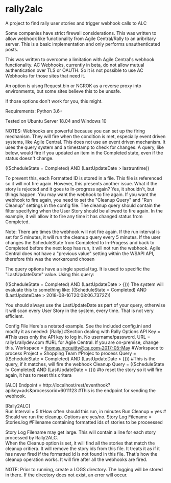# rally2alc
A project to find rally user stories and trigger webhook calls to ALC

Some companies have strict firewall considerations.  This was written to allow webhook like functionality from Agile Central/Rally
to an aribritary server.  This is a basic implementation and only performs unauthenticated posts.

This was written to overcome a limitation with Agile Central's webhook functionality.  AC Webhooks, currently in beta, do not
allow mutual authentication over TLS or OAUTH.  So it is not possible to use AC Webhooks for those sites that need it.  

An option is uisng Request.bin or NGROK as a reverse proxy into environments, but some sites believe this to be unsafe.  

If those options don't work for you, this might.

Requirements:
Python 3.6+

Tested on Ubuntu Server 18.04 and Windows 10

NOTES: Webhooks are powerful because you can set up the firing mechanism.  They will fire when the condition is met, especially 
event driven systems, like Agile Central.  This does not use an event driven mechanism.  It uses the query system and a timestamp 
to check for changes.  A query, like below, would fire if you updated an item in the Completed state, even if the status doesn't change.

((ScheduleState = Completed) AND (LastUpdateDate > lastruntime))

To prevent this, each Formatted ID is stored in a file.  This file is referenced so it will not fire again.  However, this presents
another issue.  What if the story is rejected and it goes to In-progress again?  Yes, it shouldn't, but things happen.  You may want 
the webhook to fire again.  If you want the webhook to fire again, you need to set the "Cleanup Query" and "Run Cleanup" settings in the
config file.  The cleanup query should contain the filter specifying when the User Story should be allowed to fire again.  In the example,
it will allow it to fire any time it has changed status from Completed.

Note:  There are times the webhook will not fire again.  If the run interval is set for 5 minutes, it will run the cleanup query every 5 
minutes.  If the user changes the ScheduleState from Completed to In-Progess and back to Completed before the next loop has run, it will
not run the webhook. Agile Central does not have a "previous value" setting within the WSAPI API, therefore this was the workaround 
chosen

The query options have a single special tag.  It is used to specific the "LastUpdateDate" value. Using this query:

((ScheduleState = Completed) AND (LastUpdateDate > {}))
The system will evaluate this to something like:
((ScheduleState = Completed) AND (LastUpdateDate > 2018-08-16T20:08:06.7372Z))

You should always use the LastUpdateDate as part of your query, otherwise it will scan every User Story in the system, every time.
That is not very efficient.

Config File
Here's a notated example.  See the included config.ini and modify it as needed:
[Rally]                                                                 #Section dealing with Rally Options
API Key =                                                               #This uses only the API key to log in.  No username/password.
URL = rally1.rallydev.com                                               #URL for Agile Central.  If you are on-premise, change this.
Workspace = thomas.mcquitty@ca.com-2017-05-May                          #Workspace to process
Project = Shopping Team                                                 #Projec to process
Query = ((ScheduleState = Completed) AND (LastUpdateDate > {}))         #This is the query, if it matches, will fire the webhook
Cleanup Query = ((ScheduleState != Completed) AND (LastUpdateDate > {})) #to reset the story so it will fire again, it has to meet this critera

[ALC]
Endpoint = http://localhost/rest/eventhook?apikey=ads&processorid=6011123   #This is the endpoint for sending the webhook.

[Rally2ALC]                       
Run Interval = 5                                                        #How often should this run, in minutes
Run Cleanup = yes                                                       # Should we run the cleanup.  Options are yes/no.
Story Log Filename = Stories.log                                        #Filename containing formatted ids of stories to be proceessed

Story Log Filename may get large.  This will contain a line for each story processed by Rally2ALC.  
When the Cleanup option is set, it will find all the stories that match the cleanup critiera.  It will remove the story ids
from this file.  It treats it as if it has never fired if the formatted id is not found in this file.  That's how the cleanup
operation works.  It will fire after all the webhooks are fired.

NOTE:  Prior to running, create a LOGS directory.  The logging will be stored in there.  If the directory does not exist, an error will 
occur.
